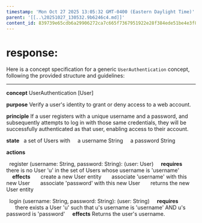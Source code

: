 ```yaml
---
timestamp: 'Mon Oct 27 2025 13:05:32 GMT-0400 (Eastern Daylight Time)'
parent: '[[..\20251027_130532.9b6246c4.md]]'
content_id: 839739e65cdb6a29906272ca7c665f7367951922e28f384ede51be4e3f8c485a
---
```


# response:

Here is a concept specification for a generic `UserAuthentication` concept, following the provided structure and guidelines:

***

**concept** UserAuthentication \[User]

**purpose** Verify a user's identity to grant or deny access to a web account.

**principle** If a user registers with a unique username and a password, and subsequently attempts to log in with those same credentials, they will be successfully authenticated as that user, enabling access to their account.

**state**
  a set of Users with
    a username String
    a password String

**actions**

  register (username: String, password: String): (user: User)
    **requires** there is no User 'u' in the set of Users whose username is 'username'
    **effects**
      create a new User entity
      associate 'username' with this new User
      associate 'password' with this new User
      returns the new User entity

  login (username: String, password: String): (user: String)
    **requires**
      there exists a User 'u' such that u's username is 'username' AND u's password is 'password'
    **effects** Returns the user's username.
